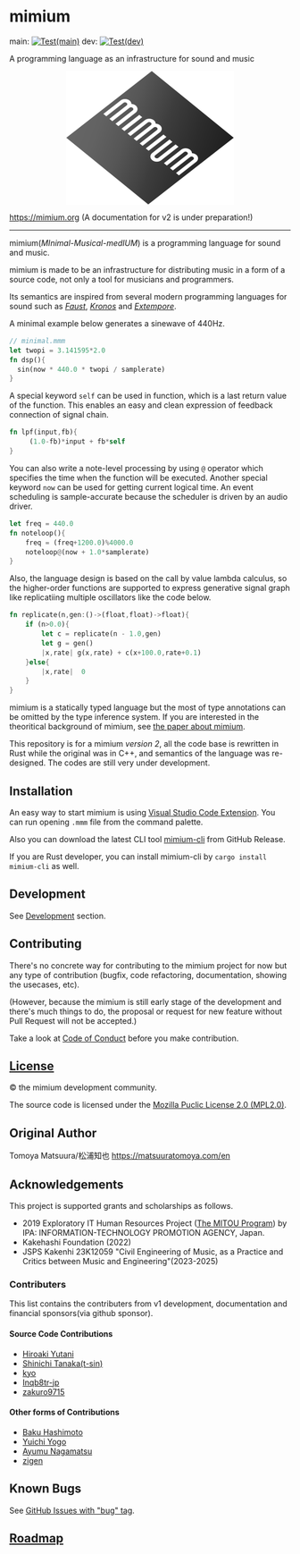 # mimium 

main: [![Test(main)](https://github.com/tomoyanonymous/mimium-rs/actions/workflows/ci.yaml/badge.svg?branch=main)](https://github.com/tomoyanonymous/mimium-rs/actions/workflows/ci.yaml) dev: [![Test(dev)](https://github.com/tomoyanonymous/mimium-rs/actions/workflows/ci.yaml/badge.svg?branch=dev)](https://github.com/tomoyanonymous/mimium-rs/actions/workflows/ci.yaml)

A programming language as an infrastructure for sound and music

<p align="center" style="display:flex; justify-content:center;">
<img src = "mimium_logo_slant.svg" width="300" alt="An icon of the mimium. The word “mimium” is written in small caps, white letters at an angle on a gray diamond-shaped background with a gradient. The vertical bars of the letters are evenly spaced, making it look like a pedestrian crossing." />
</p>

https://mimium.org (A documentation for v2 is under preparation!)

---

mimium(*MInimal-Musical-medIUM*) is a programming language for sound and music.

mimium is made to be an infrastructure for distributing music in a form of a source code, not only a tool for musicians and programmers.

Its semantics are inspired from several modern programming languages for sound such as *[Faust](https://faust.grame.fr)*, *[Kronos](https://kronoslang.io/)* and *[Extempore](https://extemporelang.github.io/)*.

A minimal example below generates a sinewave of 440Hz.

```rust
// minimal.mmm
let twopi = 3.141595*2.0
fn dsp(){
  sin(now * 440.0 * twopi / samplerate)
}
```

A special keyword `self` can be used in function, which is a last return value of the function.
This enables an easy and clean expression of feedback connection of signal chain.

```rust
fn lpf(input,fb){    
     (1.0-fb)*input + fb*self
}
```

You can also write a note-level processing by using `@` operator which specifies the time when the function will be executed. Another special keyword `now` can be used for getting current logical time.
An event scheduling is sample-accurate because the scheduler is driven by an audio driver.

```rust
let freq = 440.0
fn noteloop(){
    freq = (freq+1200.0)%4000.0
    noteloop@(now + 1.0*samplerate)
}
```

Also, the language design is based on the call by value lambda calculus, so the higher-order functions are supported to express generative signal graph like replicatiing multiple oscillators like the code below.

```rust
fn replicate(n,gen:()->(float,float)->float){
    if (n>0.0){
        let c = replicate(n - 1.0,gen)
        let g = gen()
        |x,rate| g(x,rate) + c(x+100.0,rate+0.1)
    }else{
        |x,rate|  0
    }
}
```

mimium is a statically typed language but the most of type annotations can be omitted by the type inference system. If you are interested in the theoritical background of mimium, see [the paper about mimium](https://matsuuratomoya.com/en/research/lambdammm-ifc-2024/).

This repository is for a mimium *version 2*, all the code base is rewritten in Rust while the original was in C++, and semantics of the language was re-designed. The codes are still very under development.

## Installation

An easy way to start mimium is using [Visual Studio Code Extension](https://github.com/mimium-org/mimium-language). You can run opening `.mmm` file from the command palette.

Also you can download the latest CLI tool [mimium-cli](https://github.com/tomoyanonymous/mimium-rs/releases) from GitHub Release.

If you are Rust developer, you can install mimium-cli by `cargo install mimium-cli` as well.

## Development

See [Development](./Development) section.

## Contributing

There's no concrete way for contributing to the mimium project for now but any type of contribution (bugfix, code refactoring, documentation, showing the usecases, etc).

(However, because the mimium is still early stage of the development and there's much things to do, the proposal or request for new feature without Pull Request will not be accepted.)

Take a look at [Code of Conduct](./CODE_OF_CONDUCT) before you make contribution.

## [License](LICENSE)

©️ the mimium development community.

The source code is licensed under the [Mozilla Puclic License 2.0 (MPL2.0)](LICENSE).

## Original Author

Tomoya Matsuura/松浦知也 <https://matsuuratomoya.com/en>

## Acknowledgements

This project is supported grants and scholarships as follows.

- 2019 Exploratory IT Human Resources Project ([The MITOU Program](https://www.ipa.go.jp/jinzai/mitou/portal_index.html)) by IPA: INFORMATION-TECHNOLOGY PROMOTION AGENCY, Japan.
- Kakehashi Foundation (2022)
- JSPS Kakenhi 23K12059 "Civil Engineering of Music, as a Practice and Critics between Music and Engineering"(2023-2025)

### Contributers

This list contains the contributers from v1 development, documentation and financial sponsors(via github sponsor).

#### Source Code Contributions

- [Hiroaki Yutani](https://github.com/yutannihilation)
- [Shinichi Tanaka(t-sin)](https://github.com/t-sin)
- [kyo](https://github.com/syougikakugenn)
- [Inqb8tr-jp](https://github.com/Inqb8tr-jp)
- [zakuro9715](https://github.com/zakuro9715)

#### Other forms of Contributions

- [Baku Hashimoto](https://baku89.com)
- [Yuichi Yogo](https://github.com/yuichkun)
- [Ayumu Nagamatsu](http://ayumu-nagamatsu.com/)
- [zigen](https://horol.org/)


## Known Bugs

See [GitHub Issues with "bug" tag](https://github.com/tomoyanonymous/mimium-rs/issues?q=is%3Aissue+is%3Aopen+label%3Abug).

## [Roadmap](./Roadmap.md)